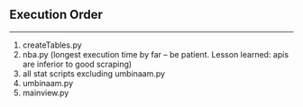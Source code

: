 ## Execution Order
---
1. createTables.py
2. nba.py (longest execution time by far – be patient. Lesson learned: apis are inferior to good scraping)
3. all stat scripts excluding umbinaam.py
4. umbinaam.py
5. mainview.py